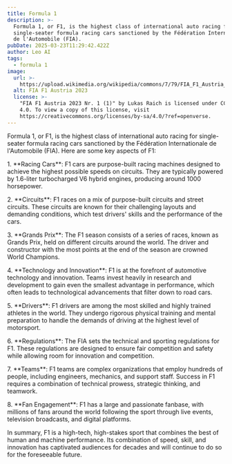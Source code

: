 ```yaml
---
title: Formula 1
description: >-
  Formula 1, or F1, is the highest class of international auto racing for
  single-seater formula racing cars sanctioned by the Fédération Internationale
  de l'Automobile (FIA).
pubDate: 2025-03-23T11:29:42.422Z
author: Leo AI
tags:
  - formula 1
image:
  url: >-
    https://upload.wikimedia.org/wikipedia/commons/7/79/FIA_F1_Austria_2023_Nr._1_%281%29.jpg
  alt: FIA F1 Austria 2023
  license: >-
    "FIA F1 Austria 2023 Nr. 1 (1)" by Lukas Raich is licensed under CC BY-SA
    4.0. To view a copy of this license, visit
    https://creativecommons.org/licenses/by-sa/4.0/?ref=openverse.
---
```


Formula 1, or F1, is the highest class of international auto racing for single-seater formula racing cars sanctioned by the Fédération Internationale de l'Automobile (FIA). Here are some key aspects of F1:

1\. \*\*Racing Cars\*\*: F1 cars are purpose-built racing machines designed to achieve the highest possible speeds on circuits. They are typically powered by 1.6-liter turbocharged V6 hybrid engines, producing around 1000 horsepower.

2\. \*\*Circuits\*\*: F1 races on a mix of purpose-built circuits and street circuits. These circuits are known for their challenging layouts and demanding conditions, which test drivers' skills and the performance of the cars.

3\. \*\*Grands Prix\*\*: The F1 season consists of a series of races, known as Grands Prix, held on different circuits around the world. The driver and constructor with the most points at the end of the season are crowned World Champions.

4\. \*\*Technology and Innovation\*\*: F1 is at the forefront of automotive technology and innovation. Teams invest heavily in research and development to gain even the smallest advantage in performance, which often leads to technological advancements that filter down to road cars.

5\. \*\*Drivers\*\*: F1 drivers are among the most skilled and highly trained athletes in the world. They undergo rigorous physical training and mental preparation to handle the demands of driving at the highest level of motorsport.

6\. \*\*Regulations\*\*: The FIA sets the technical and sporting regulations for F1. These regulations are designed to ensure fair competition and safety while allowing room for innovation and competition.

7\. \*\*Teams\*\*: F1 teams are complex organizations that employ hundreds of people, including engineers, mechanics, and support staff. Success in F1 requires a combination of technical prowess, strategic thinking, and teamwork.

8\. \*\*Fan Engagement\*\*: F1 has a large and passionate fanbase, with millions of fans around the world following the sport through live events, television broadcasts, and digital platforms.

In summary, F1 is a high-tech, high-stakes sport that combines the best of human and machine performance. Its combination of speed, skill, and innovation has captivated audiences for decades and will continue to do so for the foreseeable future.

